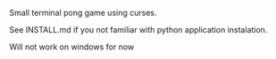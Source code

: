 Small terminal pong game using curses.

See INSTALL.md if you not familiar with python application instalation.

Will not work on windows for now
